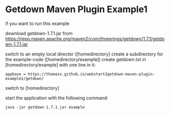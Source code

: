 # Getdown Maven Plugin Example1

if you want to run this example

download getdown-1.7.1.jar  from https://repo.maven.apache.org/maven2/com/threerings/getdown/1.7.1/getdown-1.7.1.jar  

switch to an empty local director  ([homedirectory]
create a subdirectory for the example-code ([homedirectory/example])
create getdown.txt in [homedirectory/example] with one line in it: 

`appbase = https://thomasx.github.io/webstart2getdown-maven-plugin-example1/getdown/`

switch to [homedirectory]

start the application with the following command: 

`java -jar getdown-1.7.1.jar example`





